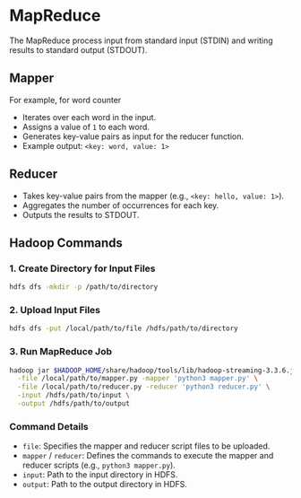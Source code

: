 # MapReduce

The MapReduce process input from standard input (STDIN) and writing results to standard output (STDOUT).

## Mapper

For example, for word counter

- Iterates over each word in the input.
- Assigns a value of `1` to each word.
- Generates key-value pairs as input for the reducer function.
- Example output: `<key: word, value: 1>`

## Reducer

- Takes key-value pairs from the mapper (e.g., `<key: hello, value: 1>`).
- Aggregates the number of occurrences for each key.
- Outputs the results to STDOUT.

## Hadoop Commands

### 1. Create Directory for Input Files

```bash
hdfs dfs -mkdir -p /path/to/directory
```

### 2. Upload Input Files

```bash
hdfs dfs -put /local/path/to/file /hdfs/path/to/directory
```

### 3. Run MapReduce Job

```bash
hadoop jar $HADOOP_HOME/share/hadoop/tools/lib/hadoop-streaming-3.3.6.jar \
  -file /local/path/to/mapper.py -mapper 'python3 mapper.py' \
  -file /local/path/to/reducer.py -reducer 'python3 reducer.py' \
  -input /hdfs/path/to/input \
  -output /hdfs/path/to/output
```

### Command Details

- `file`: Specifies the mapper and reducer script files to be uploaded.
- `mapper` / `reducer`: Defines the commands to execute the mapper and reducer scripts (e.g., `python3 mapper.py`).
- `input`: Path to the input directory in HDFS.
- `output`: Path to the output directory in HDFS.
